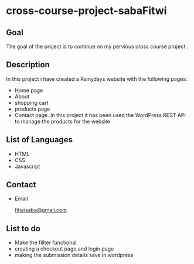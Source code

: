 
# cross-course-project-sabaFitwi

## Goal

 The goal of the project is to continue on my pervious  cross course project  .

## Description

In this project i have created a Rainydays website with the following pages:

-	Home page
- About
- shopping cart
- products page
-	Contact page.
In this project it has been used the WordPress REST API to manage the products for the website

## List of Languages

- HTML
- CSS
- Javascript


## Contact
  
- Email

  fitwisaba@gmail.com
  
 ## List to do
  - Make the fillter functional
  - creating a checkout page and login page
  - making the submission details save in wordpress
 
  

  
 
  

